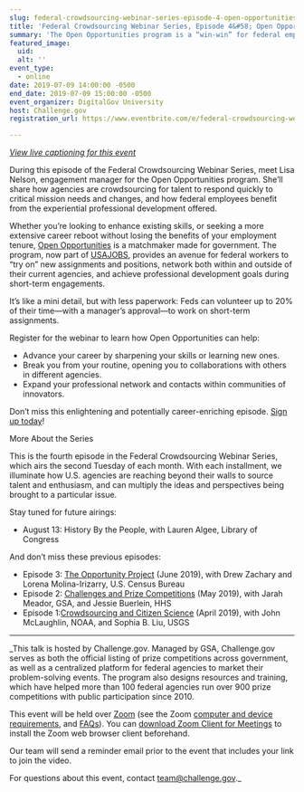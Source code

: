 ```yaml
---
slug: federal-crowdsourcing-webinar-series-episode-4-open-opportunities
title: 'Federal Crowdsourcing Webinar Series, Episode 4&#58; Open Opportunities'
summary: 'The Open Opportunities program is a “win-win” for federal employees looking to refresh their skills and U&#46;S&#46; agencies seeking talent, energy, and enthusiasm from across a diverse cross-section of the federal workforce&#46;'
featured_image: 
  uid: 
  alt: ''
event_type: 
  - online
date: 2019-07-09 14:00:00 -0500
end_date: 2019-07-09 15:00:00 -0500
event_organizer: DigitalGov University
host: Challenge.gov
registration_url: https://www.eventbrite.com/e/federal-crowdsourcing-webinar-series-episode-4-open-opportunities-registration-59460312395 

---
```


_[View live captioning for this event](https://www.captionedtext.com/client/event.aspx?EventID=3998903&CustomerID=321)_

During this episode of the Federal Crowdsourcing Webinar Series, meet Lisa Nelson, engagement manager for the Open Opportunities program. She’ll share how agencies are crowdsourcing for talent to respond quickly to critical mission needs and changes, and how federal employees benefit from the experiential professional development offered. 

Whether you’re looking to enhance existing skills, or seeking a more extensive career reboot without losing the benefits of your employment tenure, [Open Opportunities](https://openopps.usajobs.gov/) is a matchmaker made for government. The program, now part of [USAJOBS](https://www.usajobs.gov/), provides an avenue for federal workers to “try on” new assignments and positions, network both within and outside of their current agencies, and achieve professional development goals during short-term engagements.  

It’s like a mini detail, but with less paperwork: Feds can volunteer up to 20% of their time—with a manager’s approval—to work on short-term assignments.

Register for the webinar to learn how Open Opportunities can help:

- Advance your career by sharpening your skills or learning new ones. 
- Break you from your routine, opening you to collaborations with others in different agencies. 
- Expand your professional network and contacts within communities of innovators. 
  
Don’t miss this enlightening and potentially career-enriching episode. [Sign up today](https://www.eventbrite.com/e/federal-crowdsourcing-webinar-series-4-registration-59460312395)! 

More About the Series

This is the fourth episode in the Federal Crowdsourcing Webinar Series, which airs the second Tuesday of each month. With each installment, we illuminate how U.S. agencies are reaching beyond their walls to source talent and enthusiasm, and can multiply the ideas and perspectives being brought to a particular issue.

Stay tuned for future airings: 

- August 13: History By the People, with Lauren Algee, Library of Congress  
  
And don’t miss these previous episodes:

- Episode 3: [The Opportunity Project](https://digital.gov/event/2019/06/11/federal-crowdsourcing-webinar-series-episode-3-opportunity-project/) (June 2019), with Drew Zachary and Lorena Molina-Irizarry, U.S. Census Bureau 
- Episode 2: [Challenges and Prize Competitions](https://digital.gov/event/2019/05/14/federal-crowdsourcing-webinar-series-episode-2-challengegov/) (May 2019), with Jarah Meador, GSA, and Jessie Buerlein, HHS 
- Episode 1:[Crowdsourcing and Citizen Science](https://digital.gov/event/2019/04/09/federal-crowdsourcing-mobilize-citizen-scientists/) (April 2019), with John McLaughlin, NOAA, and Sophia B. Liu, USGS

---

_This talk is hosted by Challenge.gov. Managed by GSA, Challenge.gov serves as both the official listing of prize competitions across government, as well as a centralized platform for federal agencies to market their problem-solving events. The program also designs resources and training, which have helped more than 100 federal agencies run over 900 prize competitions with public participation since 2010.   

This event will be held over [Zoom](https://www.zoom.us/) (see the Zoom [computer and device requirements](https://support.zoom.us/hc/en-us/articles/201362023-System-Requirements-for-PC-Mac-and-Linux), and [FAQs](https://support.zoom.us/hc/en-us/sections/200277708-Frequently-Asked-Questions)). You can [download Zoom Client for Meetings](https://zoom.us/download#client_4meeting) to install the Zoom web browser client beforehand.  

Our team will send a reminder email prior to the event that includes your link to join the video. 
 
For questions about this event, contact [team@challenge.gov](mailto:team@challenge.gov)._
